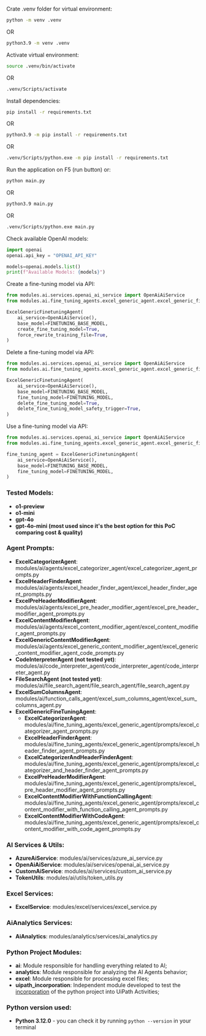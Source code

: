 Crate .venv folder for virtual environment:

```bash
python -m venv .venv
```
OR
```bash
python3.9 -m venv .venv
```

Activate virtual environment:

```bash
source .venv/bin/activate
```
OR
```bash
.venv/Scripts/activate
```

Install dependencies:

```bash
pip install -r requirements.txt
```
OR
```bash
python3.9 -m pip install -r requirements.txt
```
OR
```bash
.venv/Scripts/python.exe -m pip install -r requirements.txt
```

Run the application on F5 (run button) or:

```bash
python main.py
```
OR
```bash
python3.9 main.py
```
OR
```bash
.venv/Scripts/python.exe main.py
```

Check available OpenAI models:
```python
import openai
openai.api_key = "OPENAI_API_KEY"

models=openai.models.list()
print(f"Available Models: {models}")
```

Create a fine-tuning model via API:
```python
from modules.ai.services.openai_ai_service import OpenAiAiService
from modules.ai.fine_tuning_agents.excel_generic_agent.excel_generic_fine_tuning_agent import ExcelGenericFinetuningAgent

ExcelGenericFinetuningAgent(
    ai_service=OpenAiAiService(),
    base_model=FINETUNING_BASE_MODEL,
    create_fine_tuning_model=True,
    force_rewrite_training_file=True,
)
```

Delete a fine-tuning model via API:
```python
from modules.ai.services.openai_ai_service import OpenAiAiService
from modules.ai.fine_tuning_agents.excel_generic_agent.excel_generic_fine_tuning_agent import ExcelGenericFinetuningAgent

ExcelGenericFinetuningAgent(
    ai_service=OpenAiAiService(),
    base_model=FINETUNING_BASE_MODEL,
    fine_tuning_model=FINETUNING_MODEL,
    delete_fine_tuning_model=True,
    delete_fine_tuning_model_safety_trigger=True,
)
```

Use a fine-tuning model via API:
```python
from modules.ai.services.openai_ai_service import OpenAiAiService
from modules.ai.fine_tuning_agents.excel_generic_agent.excel_generic_fine_tuning_agent import ExcelGenericFinetuningAgent

fine_tuning_agent = ExcelGenericFinetuningAgent(
    ai_service=OpenAiAiService(),
    base_model=FINETUNING_BASE_MODEL,
    fine_tuning_model=FINETUNING_MODEL,
)
```

### Tested Models:
- **o1-preview**
- **o1-mini**
- **gpt-4o**
- **gpt-4o-mini (most used since it's the best option for this PoC comparing cost & quality)**

### Agent Prompts:
- **ExcelCategorizerAgent**: modules/ai/agents/excel_categorizer_agent/excel_categorizer_agent_prompts.py
- **ExcelHeaderFinderAgent**: modules/ai/agents/excel_header_finder_agent/excel_header_finder_agent_prompts.py
- **ExcelPreHeaderModifierAgent**: modules/ai/agents/excel_pre_header_modifier_agent/excel_pre_header_modifier_agent_prompts.py
- **ExcelContentModifierAgent**: modules/ai/agents/excel_content_modifier_agent/excel_content_modifier_agent_prompts.py
- **ExcelGenericContentModifierAgent**: modules/ai/agents/excel_generic_content_modifier_agent/excel_generic_content_modifier_agent_code_prompts.py
- **CodeInterpreterAgent (not tested yet)**: modules/ai/code_interpreter_agent/code_interpreter_agent/code_interpreter_agent.py
- **FileSearchAgent (not tested yet)**: modules/ai/file_search_agent/file_search_agent/file_search_agent.py
- **ExcelSumColumnsAgent**: modules/ai/function_calls_agent/excel_sum_columns_agent/excel_sum_columns_agent.py
- **ExcelGenericFineTuningAgent**:
    - **ExcelCategorizerAgent**: modules/ai/fine_tuning_agents/excel_generic_agent/prompts/excel_categorizer_agent_prompts.py
    - **ExcelHeaderFinderAgent**: modules/ai/fine_tuning_agents/excel_generic_agent/prompts/excel_header_finder_agent_prompts.py
    - **ExcelCategorizerAndHeaderFinderAgent**: modules/ai/fine_tuning_agents/excel_generic_agent/prompts/excel_categorizer_and_header_finder_agent_prompts.py
    - **ExcelPreHeaderModifierAgent**: modules/ai/fine_tuning_agents/excel_generic_agent/prompts/excel_pre_header_modifier_agent_prompts.py
    - **ExcelContentModifierWithFunctionCallingAgent**: modules/ai/fine_tuning_agents/excel_generic_agent/prompts/excel_content_modifier_with_function_calling_agent_prompts.py
    - **ExcelContentModifierWithCodeAgent**: modules/ai/fine_tuning_agents/excel_generic_agent/prompts/excel_content_modifier_with_code_agent_prompts.py

### AI Services & Utils:
- **AzureAiService**: modules/ai/services/azure_ai_service.py
- **OpenAiAiService**: modules/ai/services/openai_ai_service.py
- **CustomAiService**: modules/ai/services/custom_ai_service.py
- **TokenUtils**: modules/ai/utils/token_utils.py

### Excel Services:
- **ExcelService**: modules/excel/services/excel_service.py

### AiAnalytics Services:
- **AiAnalytics**: modules/analytics/services/ai_analytics.py

### Python Project Modules:
- **ai**: Module responsible for handling everything related to AI;
- **analytics**: Module responsible for analyzing the AI Agents behavior;
- **excel**: Module responsible for processing excel files;
- **uipath_incorporation**: Independent module developed to test the [incorporation](https://youtu.be/Zar8wrhT0Dk?si=cCyvklLRAEGq7eOU) of the python project into UiPath Activities;

### Python version used:
- **Python 3.12.0** - you can check it by running `python --version` in your terminal